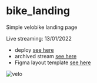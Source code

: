 # bike_landing
Simple velobike landing page  

Live streaming: 13/01/2022  
- deploy [see here]()
- archived stream [see here]()
- Figma layout template [see here](https://www.figma.com/file/5ks52FSRlWnoNveUAHudGA/Xiaomi-Himo-C26-(Copy)-(Copy)?t=LG9XidSHlBooph1P-6)  

![velo](https://user-images.githubusercontent.com/81189948/212084223-3187df50-649e-4e57-80f1-86d05c01c719.jpg)  
